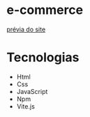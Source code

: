# e-commerce

[prévia do site](https://e-commerce-project-dari.netlify.app/)

# Tecnologias

- Html
- Css
- JavaScript
- Npm
- Vite.js
